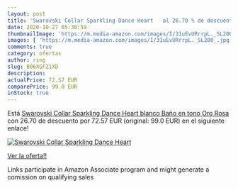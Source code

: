 ```yaml
---
layout: post
title: 'Swarovski Collar Sparkling Dance Heart   al 26.70 % de descuento'
date: 2020-10-27 05:30:59
thumbnailImage: 'https://m.media-amazon.com/images/I/31uEvURrrpL._SL200_.jpg'
images: [ 'https://m.media-amazon.com/images/I/31uEvURrrpL._SL200_.jpg' ]
comments: true
category: ofertas
author: ring
slug: B06XGFZ1XD
description:
actualPrice: 72.57 EUR
comparePrice: 99.0 EUR
inStock: true
---
```


Está [Swarovski Collar Sparkling Dance Heart  blanco  Baño en tono Oro Rosa](https://www.amazon.es/dp/B06XGFZ1XD/?tag=tolees-21) con 26.70 de descuento por 72.57 EUR (original: 99.0 EUR) en el siguiente enlace!

[![Swarovski Collar Sparkling Dance Heart  ](https://m.media-amazon.com/images/I/31uEvURrrpL._SL200_.jpg)](https://www.amazon.es/dp/B06XGFZ1XD/?tag=tolees-21)

[Ver la oferta!!](https://www.amazon.es/dp/B06XGFZ1XD/?tag=tolees-21)

Links participate in Amazon Associate program and might generate a comission on qualifying sales


